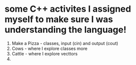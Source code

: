 # some C++ activites I assigned myself to make sure I was understanding the language!

1. Make a Pizza - classes, input (cin) and output (cout)
2. Cows - where I explore classes more
3. Cattle - where I explore vecttors
4. 
